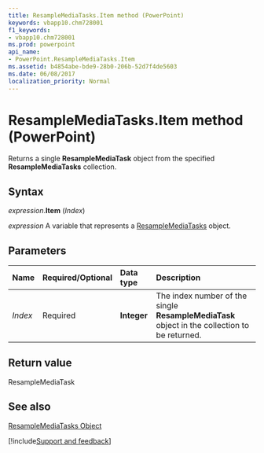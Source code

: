 ```yaml
---
title: ResampleMediaTasks.Item method (PowerPoint)
keywords: vbapp10.chm728001
f1_keywords:
- vbapp10.chm728001
ms.prod: powerpoint
api_name:
- PowerPoint.ResampleMediaTasks.Item
ms.assetid: b4854abe-bde9-28b0-206b-52d7f4de5603
ms.date: 06/08/2017
localization_priority: Normal
---
```



# ResampleMediaTasks.Item method (PowerPoint)

Returns a single  **ResampleMediaTask** object from the specified **ResampleMediaTasks** collection.


## Syntax

_expression_.**Item** (_Index_)

_expression_ A variable that represents a [ResampleMediaTasks](PowerPoint.ResampleMediaTasks.md) object.


## Parameters



|Name|Required/Optional|Data type|Description|
|:-----|:-----|:-----|:-----|
| _Index_|Required|**Integer**|The index number of the single  **ResampleMediaTask** object in the collection to be returned.|

## Return value

ResampleMediaTask


## See also


[ResampleMediaTasks Object](PowerPoint.ResampleMediaTasks.md)

[!include[Support and feedback](~/includes/feedback-boilerplate.md)]